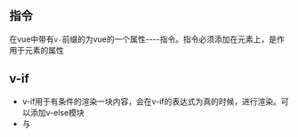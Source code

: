 ## 指令 

在vue中带有`v-`前缀的为vue的一个属性----指令。指令必须添加在元素上，是作用于元素的属性

## v-if

- v-if用于有条件的渲染一块内容，会在v-if的表达式为真的时候，进行渲染。可以添加v-else模块
- 与<template>结合使用，有条件的渲染某一些组件及内容
- v-else必须紧跟在v-if或v-else-if之后，否则不会被识别
  ```
  <template v-if = "ok">
    <Hello/>
    <World/>
  </template>
  ```

## 对v-if应使用key来避免复用数据

- 使用Key来管理复用的元素。因为Vue会尽可能高效的渲染元素，就会复用已经渲染过的元素，而不是从头开始渲染。
比如v-if和v-else会复用同一个元素,
```
<template v-if="loginType === 'username'">
  <label>Username</label>
  <input placeholder="Enter your username">
</template>
<template v-else>
  <label>Email</label>
  <input placeholder="Enter your email address">
</template>
```
- 解决办法
```
<template v-if="loginType === 'username'">
  <label>Username</label>
  <input placeholder="Enter your username" key="username-input">
</template>
<template v-else>
  <label>Email</label>
  <input placeholder="Enter your email address" key="email-input">
</template>
```

## v-show指令

- 也是有条件的展示页面，不同的是，他不管展不展示，都会被渲染并保留在DOM中，只是简单的切换css的display属性。
- 他不支持template也不支持v-else
  ```
  <h1 v-show = 'ok'>你好</h1>
  ```

## v-if 和 v-show的区别

- v-if是真正的渲染条件，因为它会确保在切换过程中条件内的事件监听器和子组件适当的被创建和销毁。
- v-if也是惰性的，在初始条件为false时，他什么都不做，直到第一次条件为真的才会渲染。
- v-show不管条件是什么，都会被渲染，他只是简单的进行css的切换。
- v-if有更高的切换开销，v-show有高的初始渲染开销，频繁切换使用v-show，切换改变次数较少，使用v-if

## v-for 与 v-if不建议一起使用

因为v-for的优先级更高，每次进行一次循环，都会使用v-if进行判断，造成性能浪费。

## v-for基于一个数组来渲染一个列表，使用item in items 特殊语法

```
<ul>
  <li v-for = {(item,index) in items} :key = {item.id}>{{item.id}}</li>
</ul>
```
- v-for 接受两个参数，item数组参数，index当前索引
- 也可以使用v-for来遍历对象的property
- 为了给Vue一个提示，追踪到每一个节点，在v-for中，需要使用Key
- 在组件中可以使用v-for，key值必须出现

## v-on指令监听DOM事件

## v-text，v-html，v-once,v-cloak，v-bind

- v-test更新test
  ```
  <span v-test ="name"></span> 等价于 <span>{{name}}</span>
  ```
- v-html更新HTML
  容易造成xss攻击，所以这个指令不要用在用户提交上。并且她插入的内容会按照普通的HTML模板进行编译，而不是vue的模板进行编译。
- v-once：只渲染元素和组件一次
- v-cloak：防止出现{{}}闪烁。
- v-bind：动态地绑定一个或多个 attribute，或一个组件 prop 到表达式。

## 自定义指令

- 在vue2.0中，代码的复用和抽象的主要形式是组件，然后，有的情况下，仍需对普通的DOM元素进行底层的操作，就会使用自定义指令。使用directive注册自定义指令
- 比如，打开页面，input框自动聚焦
  ```
  //全局注册一个指令v-focus
  Vue.directive('focus',{
    //当被绑定的元素插入到DOM中时
    inserted: function(el){
      el.focus()
    }
  })
  //在模板上使用
  <input v-focus>
  //也可以局部注册一个directves
  ```

## 自定义指令的钩子函数

1. bind()只调用一次，指令第一次被绑定到元素时候调用，也就是初始化时调用
2. inserted():被绑定的元素插入到父节点时调用（仅保证父节点存在，但不保证被插入到节点中）
3. update():所属的组件的VNode更新时调用，但是可能发生在其子 VNode 更新之前
4. componentUpdated：指令所在组件的 VNode 及其子 VNode 全部更新后调用。
5. unbind：只调用一次，指令与元素解绑时调用。
   
## 自定义指令的钩子函数的参数

1. el:DOM节点
2. binding：一个对象
   - name：指令名，不包括 v- 前缀。
   - value：指令的绑定值，例如：v-my-directive="1 + 1" 中，绑定值为 2。
   - oldValue：指令绑定的前一个值，仅在 update 和 componentUpdated 钩子中可用。无论值是否改变都可用。
   - expression：字符串形式的指令表达式。例如 v-my-directive="1 + 1" 中，表达式为 "1 + 1"。
   - arg：传给指令的参数，可选。例如 v-my-directive:foo 中，参数为 "foo"。
   - modifiers：一个包含修饰符的对象。例如：v-my-directive.foo.bar 中，修饰符对象为 { foo: true, bar: true }。
3. vnode：Vue 编译生成的虚拟节点。移步 VNode API 来了解更多详情。
4. oldVnode：上一个虚拟节点，仅在 update 和 componentUpdated 钩子中可用。

## 动态指令参数

指令的参数可以是动态的，v-mydirective:[argument]="value" 中，argument 参数可以根据组件实例数据进行更新！这使得自定义指令可以在应用中被灵活使用。
  